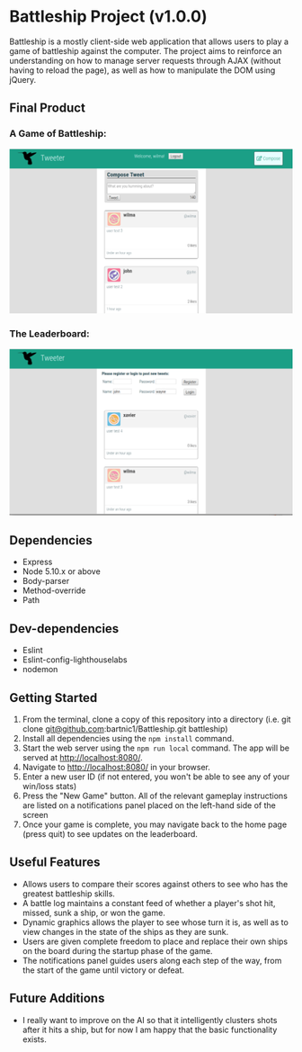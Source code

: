 # Battleship Project (v1.0.0)

Battleship is a mostly client-side web application that allows users to play a game of battleship against the computer. The project aims to reinforce an understanding on how to manage server requests through AJAX (without having to reload the page), as well as how to manipulate the DOM using jQuery.

## Final Product

### A Game of Battleship:
!["A game of Battleship"](https://github.com/bartnic1/tweeter/blob/master/loggedin.png)

### The Leaderboard:
!["The Leaderboard"](https://github.com/bartnic1/tweeter/blob/master/loggedout.png)

## Dependencies

- Express
- Node 5.10.x or above
- Body-parser
- Method-override
- Path

## Dev-dependencies

- Eslint
- Eslint-config-lighthouselabs
- nodemon

## Getting Started

1. From the terminal, clone a copy of this repository into a directory (i.e. git clone git@github.com:bartnic1/Battleship.git battleship)
2. Install all dependencies using the `npm install` command.
3. Start the web server using the `npm run local` command. The app will be served at <http://localhost:8080/>.
4. Navigate to <http://localhost:8080/> in your browser.
5. Enter a new user ID (if not entered, you won't be able to see any of your win/loss stats)
6. Press the "New Game" button. All of the relevant gameplay instructions are listed on a notifications panel placed on the left-hand side of the screen
7. Once your game is complete, you may navigate back to the home page (press quit) to see updates on the leaderboard.


## Useful Features

- Allows users to compare their scores against others to see who has the greatest battleship skills.
- A battle log maintains a constant feed of whether a player's shot hit, missed, sunk a ship, or won the game.
- Dynamic graphics allows the player to see whose turn it is, as well as to view changes in the state of the ships as they are sunk.
- Users are given complete freedom to place and replace their own ships on the board during the startup phase of the game.
- The notifications panel guides users along each step of the way, from the start of the game until victory or defeat.


## Future Additions

- I really want to improve on the AI so that it intelligently clusters shots after it hits a ship, but for now I am happy that the basic functionality exists.